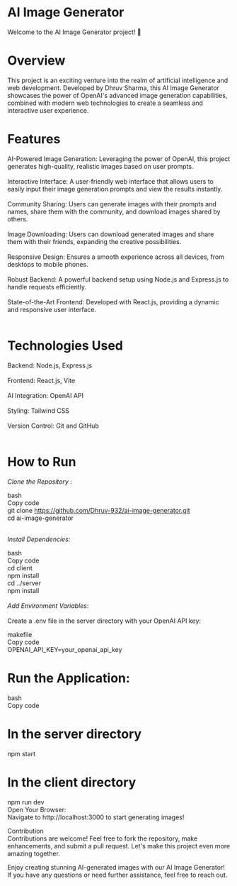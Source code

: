 # AI Image Generator
Welcome to the AI Image Generator project! 🚀

# Overview
This project is an exciting venture into the realm of artificial intelligence and web development. Developed by Dhruv Sharma, this AI Image Generator showcases the power of OpenAI's advanced image generation capabilities, combined with modern web technologies to create a seamless and interactive user experience.

# Features
AI-Powered Image Generation: Leveraging the power of OpenAI, this project generates high-quality, realistic images based on user prompts.<br /><br />
Interactive Interface:  A user-friendly web interface that allows users to easily input their image generation prompts and view the results instantly.<br /><br />
Community Sharing: Users can generate images with their prompts and names, share them with the community, and download images shared by others.<br /><br />
Image Downloading: Users can download generated images and share them with their friends, expanding the creative possibilities.<br /><br />
Responsive Design: Ensures a smooth experience across all devices, from desktops to mobile phones.<br /><br />
Robust Backend: A powerful backend setup using Node.js and Express.js to handle requests efficiently.<br /><br />
State-of-the-Art Frontend: Developed with React.js, providing a dynamic and responsive user interface.<br /><br />
# Technologies Used<br />
Backend: Node.js, Express.js<br /><br />
Frontend: React.js, Vite<br /><br />
AI Integration: OpenAI API<br /><br />
Styling: Tailwind CSS<br /><br />
Version Control: Git and GitHub<br /><br />
# How to Run<br />
*Clone the Repository* :<br />

bash<br />
Copy code<br />
git clone https://github.com/Dhruv-932/ai-image-generator.git<br />
cd ai-image-generator<br /><br />

*Install Dependencies:*<br />

bash<br />
Copy code<br />
cd client<br />
npm install<br />
cd ../server<br />
npm install<br /><br />
*Add Environment Variables*:<br /><br />
Create a .env file in the server directory with your OpenAI API key:<br />

makefile<br />
Copy code<br />
OPENAI_API_KEY=your_openai_api_key<br />
# Run the Application:<br />

bash<br />
Copy code<br />
# In the server directory<br />
npm start<br />

# In the client directory<br />
npm run dev<br />
Open Your Browser:<br />
Navigate to http://localhost:3000 to start generating images!<br />

Contribution<br />
Contributions are welcome! Feel free to fork the repository, make enhancements, and submit a pull request. Let's make this project even more amazing together.<br />



Enjoy creating stunning AI-generated images with our AI Image Generator! If you have any questions or need further assistance, feel free to reach out.<br />

